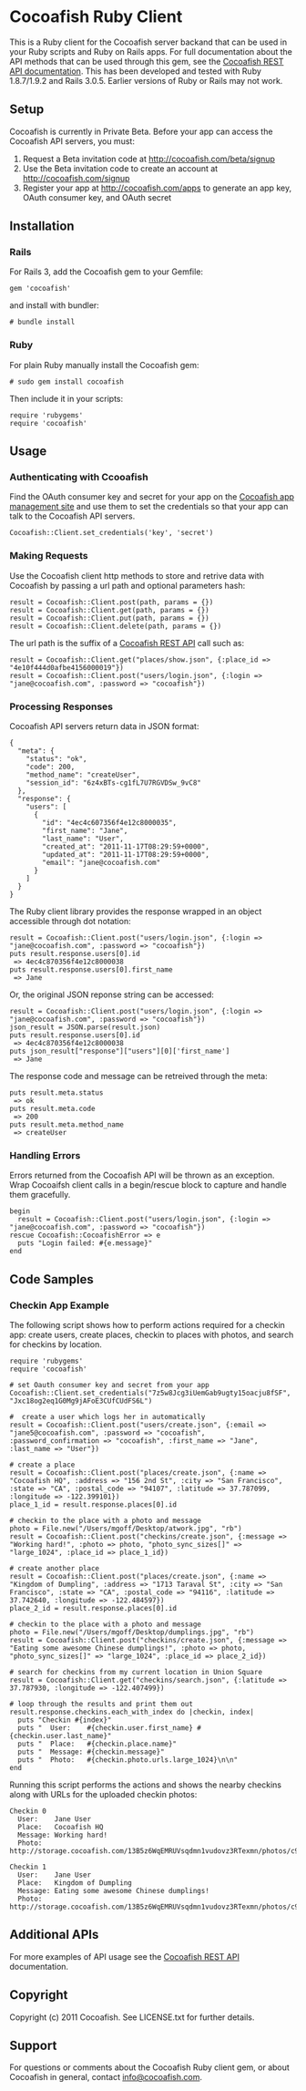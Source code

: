 # Cocoafish Ruby Client

This is a Ruby client for the Cocoafish server backand that can be used in your Ruby scripts and Ruby on Rails apps. For full documentation about the API methods that can be used through this gem, see the [Cocoafish REST API documentation](http://cocoafish.com/docs/rest). This has been developed and tested with Ruby 1.8.7/1.9.2 and Rails 3.0.5. Earlier versions of Ruby or Rails may not work.

## Setup

Cocoafish is currently in Private Beta. Before your app can access the Cocoafish API servers, you must:

1. Request a Beta invitation code at http://cocoafish.com/beta/signup
2. Use the Beta invitation code to create an account at http://cocoafish.com/signup
3. Register your app at http://cocoafish.com/apps to generate an app key, OAuth consumer key, and OAuth secret

## Installation

### Rails

For Rails 3, add the Cocoafish gem to your Gemfile:

    gem 'cocoafish'

and install with bundler:

    # bundle install

### Ruby

For plain Ruby manually install the Cocoafish gem:

    # sudo gem install cocoafish

Then include it in your scripts:

    require 'rubygems'
    require 'cocoafish'
    
## Usage

### Authenticating with Ccooafish

Find the OAuth consumer key and secret for your app on the [Cocoafish app management site](http://cocoafish.com/apps) and use them to set the credentials so that your app can talk to the Cocoafish API servers.

    Cocoafish::Client.set_credentials('key', 'secret')

### Making Requests

Use the Cocoafish client http methods to store and retrive data with Cocoafish by passing a url path and optional parameters hash:

    result = Cocoafish::Client.post(path, params = {})
    result = Cocoafish::Client.get(path, params = {})
    result = Cocoafish::Client.put(path, params = {})
    result = Cocoafish::Client.delete(path, params = {})

The url path is the suffix of a [Cocoafish REST API](http://cocoafish.com/docs/rest) call such as:

    result = Cocoafish::Client.get("places/show.json", {:place_id => "4e10f444d0afbe4156000019"})
    result = Cocoafish::Client.post("users/login.json", {:login => "jane@cocoafish.com", :password => "cocoafish"})

### Processing Responses

Cocoafish API servers return data in JSON format:

    {
      "meta": {
        "status": "ok",
        "code": 200,
        "method_name": "createUser",
        "session_id": "6z4xBTs-cg1fL7U7RGVDSw_9vC8"
      },
      "response": {
        "users": [
          {
            "id": "4ec4c607356f4e12c8000035",
            "first_name": "Jane",
            "last_name": "User",
            "created_at": "2011-11-17T08:29:59+0000",
            "updated_at": "2011-11-17T08:29:59+0000",
            "email": "jane@cocoafish.com"
          }
        ]
      }
    }

The Ruby client library provides the response wrapped in an object accessible through dot notation:

    result = Cocoafish::Client.post("users/login.json", {:login => "jane@cocoafish.com", :password => "cocoafish"})
    puts result.response.users[0].id
     => 4ec4c870356f4e12c8000038
    puts result.response.users[0].first_name
     => Jane

Or, the original JSON reponse string can be accessed:

    result = Cocoafish::Client.post("users/login.json", {:login => "jane@cocoafish.com", :password => "cocoafish"})
    json_result = JSON.parse(result.json)
    puts result.response.users[0].id
     => 4ec4c870356f4e12c8000038
    puts json_result["response"]["users"][0]['first_name']
     => Jane
    
The response code and message can be retreived through the meta:

    puts result.meta.status
     => ok
    puts result.meta.code
     => 200
    puts result.meta.method_name
     => createUser

### Handling Errors

Errors returned from the Cocoafish API will be thrown as an exception. Wrap Cocoaifsh client calls in a begin/rescue block to capture and handle them gracefully.

    begin
      result = Cocoafish::Client.post("users/login.json", {:login => "jane@cocoafish.com", :password => "cocoafish"})
    rescue Cocoafish::CocoafishError => e
      puts "Login failed: #{e.message}"
    end

## Code Samples

### Checkin App Example

The following script shows how to perform actions required for a checkin app: create users, create places, checkin to places with photos, and search for checkins by location.

    require 'rubygems'
    require 'cocoafish'

    # set Oauth consumer key and secret from your app
    Cocoafish::Client.set_credentials("7z5w8Jcg3iUemGab9ugty15oacju8fSF", "Jxc18og2eq1G0Mg9jAFoE3CUfCUdFS6L")

    #  create a user which logs her in automatically
    result = Cocoafish::Client.post("users/create.json", {:email => "jane5@cocoafish.com", :password => "cocoafish", :password_confirmation => "cocoafish", :first_name => "Jane", :last_name => "User"})

    # create a place
    result = Cocoafish::Client.post("places/create.json", {:name => "Cocoafish HQ", :address => "156 2nd St", :city => "San Francisco", :state => "CA", :postal_code => "94107", :latitude => 37.787099, :longitude => -122.399101})
    place_1_id = result.response.places[0].id

    # checkin to the place with a photo and message
    photo = File.new("/Users/mgoff/Desktop/atwork.jpg", "rb")
    result = Cocoafish::Client.post("checkins/create.json", {:message => "Working hard!", :photo => photo, "photo_sync_sizes[]" => "large_1024", :place_id => place_1_id})

    # create another place
    result = Cocoafish::Client.post("places/create.json", {:name => "Kingdom of Dumpling", :address => "1713 Taraval St", :city => "San Francisco", :state => "CA", :postal_code => "94116", :latitude => 37.742640, :longitude => -122.484597})
    place_2_id = result.response.places[0].id

    # checkin to the place with a photo and message
    photo = File.new("/Users/mgoff/Desktop/dumplings.jpg", "rb")
    result = Cocoafish::Client.post("checkins/create.json", {:message => "Eating some awesome Chinese dumplings!", :photo => photo, "photo_sync_sizes[]" => "large_1024", :place_id => place_2_id})

    # search for checkins from my current location in Union Square
    result = Cocoafish::Client.get("checkins/search.json", {:latitude => 37.787930, :longitude => -122.407499})

    # loop through the results and print them out
    result.response.checkins.each_with_index do |checkin, index|
      puts "Checkin #{index}"
      puts "  User:    #{checkin.user.first_name} #{checkin.user.last_name}"
      puts "  Place:   #{checkin.place.name}"
      puts "  Message: #{checkin.message}"
      puts "  Photo:   #{checkin.photo.urls.large_1024}\n\n"
    end
    
Running this script performs the actions and shows the nearby checkins along with URLs for the uploaded checkin photos:

    Checkin 0
      User:    Jane User
      Place:   Cocoafish HQ
      Message: Working hard!
      Photo:   http://storage.cocoafish.com/13B5z6WqEMRUVsqdmn1vudovz3RTexmn/photos/c9/39/4ec4e189356f4e12c80000c2/atwork_large_1024.jpg

    Checkin 1
      User:    Jane User
      Place:   Kingdom of Dumpling
      Message: Eating some awesome Chinese dumplings!
      Photo:   http://storage.cocoafish.com/13B5z6WqEMRUVsqdmn1vudovz3RTexmn/photos/c9/39/4ec4db91356f4e12c8000055/dumplings_large_1024.jpg

## Additional APIs

For more examples of API usage see the [Cocoafish REST API](http://cocoafish.com/docs/rest) documentation.

## Copyright

Copyright (c) 2011 Cocoafish. See LICENSE.txt for further details.

## Support

For questions or comments about the Cocoafish Ruby client gem, or about Cocoafish in general, contact <info@cocoafish.com>.
